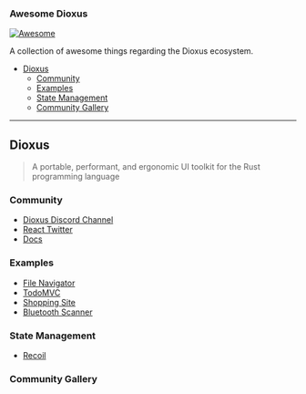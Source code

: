 ### **Awesome Dioxus**
 
[![Awesome](https://cdn.rawgit.com/sindresorhus/awesome/d7305f38d29fed78fa85652e3a63e154dd8e8829/media/badge.svg)](https://github.com/sindresorhus/awesome)

A collection of awesome things regarding the Dioxus ecosystem.

- [Dioxus](#dioxus)
  - [Community](#community)
  - [Examples](#examples)
  - [State Management](#state-management)
  - [Community Gallery](#community-gallery)

---

## Dioxus
> A portable, performant, and ergonomic UI toolkit for the Rust programming language

### Community

- [Dioxus Discord Channel](https://discord.gg/XgGxMSkvUM)
- [React Twitter](https://twitter.com/dioxuslabs)
- [Docs](https://docs.rs/dioxus)

### Examples

- [File Navigator](https://github.com/DioxusLabs/file-explorer-example)
- [TodoMVC](https://github.com/DioxusLabs/todomvc)
- [Shopping Site](https://github.com/DioxusLabs/ecommerce-example)
- [Bluetooth Scanner](http://github.com/DioxusLabs/bluetooth-scanner)


### State Management

- [Recoil]()


### Community Gallery

